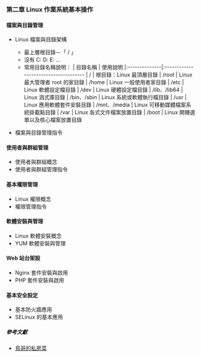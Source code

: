 ### 第二章 Linux 作業系統基本操作
#### 檔案與目錄管理
+ Linux 檔案與目錄架構
  + 最上層根目錄－「 / 」
  + 沒有 C: D: E: ...
  + 常用目錄名稱說明：
| 目錄名稱      | 使用說明
|:--------------|:-------------------------------------
| /             | 根目錄：Linux 最頂層目錄
| /root         | Linux 最大管理者 root 的家目錄
| /home         | Linux 一般使用者家目錄
| /etc          | Linux 軟體設定檔目錄
| /dev          | Linux 硬體設定檔目錄
| /lib、/lib64  | Linux 涵式庫目錄
| /bin、/sbin   | Linux 系統或軟體執行檔目錄
| /usr          | Linux 應用軟體套件安裝目錄
| /mnt、/media  | Linux 可移動媒體檔案系統掛載點目錄
| /var          | Linux 各式文件檔案放置目錄
| /boot         | Linux 開機選單以及核心檔案放置目錄

+ 檔案與目錄管理指令

#### 使用者與群組管理
+ 使用者與群組概念
+ 使用者與群組管理指令

#### 基本權限管理
+ Linux 權限概念
+ 權限管理指令

#### 軟體安裝與管理
+ Linux 軟體安裝概念
+ YUM 軟體安裝與管理

#### Web 站台架設
+ Nginx 套件安裝與啟用
+ PHP 套件安裝與啟用

#### 基本安全設定
+ 基本防火牆應用
+ SELinux 的基本應用

##### 參考文獻
+ [鳥哥的私房菜](http://linux.vbird.org/)